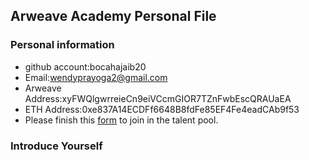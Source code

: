 ## Arweave Academy Personal File

### Personal information

- github account:bocahajaib20
- Email:wendyprayoga2@gmail.com
- Arweave Address:xyFWQlgwrreieCn9eiVCcmGIOR7TZnFwbEscQRAUaEA
- ETH Address:0xe837A14ECDFf6648B8fdFe85EF4Fe4eadCAb9f53
- Please finish this [form](https://docs.google.com/forms/d/e/1FAIpQLSfWA5fIIcBgmRppm3jNz5vmf9Mai_QMVil-2pO4r7YKn_Zhtw/viewform?usp=sf_link) to join in the talent pool.

### Introduce Yourself
